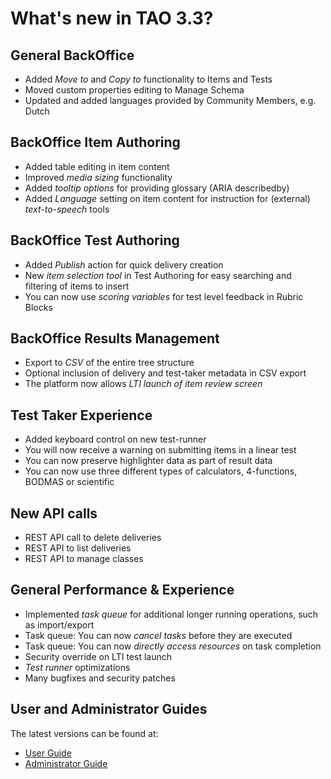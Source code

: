 # What's new in TAO 3.3?

## General BackOffice
- Added _Move to_ and _Copy to_ functionality to Items and Tests
- Moved custom properties editing to Manage Schema
- Updated and added languages provided by Community Members, e.g. Dutch

## BackOffice Item Authoring
- Added table editing in item content
- Improved _media sizing_ functionality
- Added _tooltip options_ for providing glossary (ARIA describedby)
- Added _Language_ setting on item content for instruction for (external) _text-to-speech_ tools

## BackOffice Test Authoring
- Added _Publish_ action for quick delivery creation
- New _item selection tool_ in Test Authoring for easy searching and filtering of items to insert
- You can now use _scoring variables_ for test level feedback in Rubric Blocks

## BackOffice Results Management
- Export to _CSV_ of the entire tree structure
- Optional inclusion of delivery and test-taker metadata in CSV export
- The platform now allows _LTI launch of item review screen_

## Test Taker Experience
- Added keyboard control on new test-runner
- You will now receive a warning on submitting items in a linear test
- You can now preserve highlighter data as part of result data
- You can now use three different types of calculators, 4-functions, BODMAS or scientific 

## New API calls 
- REST API call to delete deliveries 
- REST API to list deliveries 
- REST API to manage classes 

## General Performance & Experience 
- Implemented _task queue_ for additional longer running operations, such as import/export 
- Task queue: You can now _cancel tasks_ before they are executed
- Task queue: You can now _directly access resources_ on task completion
- Security override on LTI test launch
- _Test runner_ optimizations
- Many bugfixes and security patches

## User and Administrator Guides

The latest versions can be found at:
- [User Guide](https://userguide.taotesting.com)
- [Administrator Guide](https://adminguide.taotesting.com)
